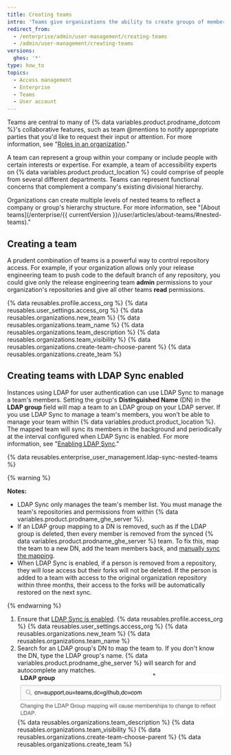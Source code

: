 ```yaml
---
title: Creating teams
intro: 'Teams give organizations the ability to create groups of members and control access to repositories. Team members can be granted read, write, or admin permissions to specific repositories.'
redirect_from:
  - /enterprise/admin/user-management/creating-teams
  - /admin/user-management/creating-teams
versions:
  ghes: '*'
type: how_to
topics:
  - Access management
  - Enterprise
  - Teams
  - User account
---
```

Teams are central to many of {% data variables.product.prodname_dotcom %}'s collaborative features, such as team @mentions to notify appropriate parties that you'd like to request their input or attention. For more information, see "[Roles in an organization](/organizations/managing-peoples-access-to-your-organization-with-roles/roles-in-an-organization)."

A team can represent a group within your company or include people with certain interests or expertise. For example, a team of accessibility experts on {% data variables.product.product_location %} could comprise of people from several different departments. Teams can represent functional concerns that complement a company's existing divisional hierarchy.

Organizations can create multiple levels of nested teams to reflect a company or group's hierarchy structure. For more information, see "[About teams](/enterprise/{{ currentVersion }}/user/articles/about-teams/#nested-teams)."

## Creating a team

A prudent combination of teams is a powerful way to control repository access. For example, if your organization allows only your release engineering team to push code to the default branch of any repository, you could give only the release engineering team **admin** permissions to your organization's repositories and give all other teams **read** permissions.

{% data reusables.profile.access_org %}
{% data reusables.user_settings.access_org %}
{% data reusables.organizations.new_team %}
{% data reusables.organizations.team_name %}
{% data reusables.organizations.team_description %}
{% data reusables.organizations.team_visibility %}
{% data reusables.organizations.create-team-choose-parent %}
{% data reusables.organizations.create_team %}

## Creating teams with LDAP Sync enabled

Instances using LDAP for user authentication can use LDAP Sync to manage a team's members. Setting the group's **Distinguished Name** (DN) in the **LDAP group** field will map a team to an LDAP group on your LDAP server. If you use LDAP Sync to manage a team's members, you won't be able to manage your team within {% data variables.product.product_location %}. The mapped team will sync its members in the background and periodically at the interval configured when LDAP Sync is enabled. For more information, see "[Enabling LDAP Sync](/enterprise/admin/authentication/using-ldap#enabling-ldap-sync)."

{% data reusables.enterprise_user_management.ldap-sync-nested-teams %}

{% warning %}

**Notes:**
- LDAP Sync only manages the team's member list. You must manage the team's repositories and permissions from within {% data variables.product.prodname_ghe_server %}.
- If an LDAP group mapping to a DN is removed, such as if the LDAP group is deleted, then every member is removed from the synced {% data variables.product.prodname_ghe_server %} team. To fix this, map the team to a new DN, add the team members back, and [manually sync the mapping](/enterprise/admin/authentication/using-ldap#manually-syncing-ldap-accounts).
- When LDAP Sync is enabled, if a person is removed from a repository, they will lose access but their forks will not be deleted. If the person is added to a team with access to the original organization repository within three months, their access to the forks will be automatically restored on the next sync.

{% endwarning %}

1. Ensure that [LDAP Sync is enabled](/enterprise/admin/authentication/using-ldap#enabling-ldap-sync).
{% data reusables.profile.access_org %}
{% data reusables.user_settings.access_org %}
{% data reusables.organizations.new_team %}
{% data reusables.organizations.team_name %}
6. Search for an LDAP group's DN to map the team to. If you don't know the DN, type the LDAP group's name. {% data variables.product.prodname_ghe_server %} will search for and autocomplete any matches.
![Mapping to the LDAP group DN](/assets/images/enterprise/orgs-and-teams/ldap-group-mapping.png)
{% data reusables.organizations.team_description %}
{% data reusables.organizations.team_visibility %}
{% data reusables.organizations.create-team-choose-parent %}
{% data reusables.organizations.create_team %}

